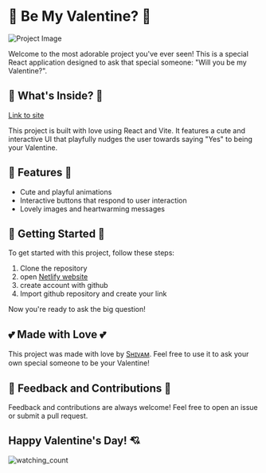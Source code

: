 # 🥰 Be My Valentine? 🥰

![Project Image](https://i.imgur.com/8q884zI.png)

Welcome to the most adorable project you've ever seen! This is a special React application designed to ask that special someone: "Will you be my Valentine?".

## 💖 What's Inside? 💖
[Link to site](https://formyvalentine.netlify.app)

This project is built with love using React and Vite. It features a cute and interactive UI that playfully nudges the user towards saying "Yes" to being your Valentine.

## 🎁 Features 🎁

- Cute and playful animations
- Interactive buttons that respond to user interaction
- Lovely images and heartwarming messages

## 🚀 Getting Started 🚀

To get started with this project, follow these steps:

1. Clone the repository
2. open [Netlify website](https://www.netlify.com)
3. create account with github
3. Import github repository and create your link 

Now you're ready to ask the big question!

## 💕 Made with Love 💕

This project was made with love by [Sʜɪᴠᴀᴍ](https://github.com/Shivam892483). Feel free to use it to ask your own special someone to be your Valentine!

## 💌 Feedback and Contributions 💌

Feedback and contributions are always welcome! Feel free to open an issue or submit a pull request.

Happy Valentine's Day! 💘
---
<img src="https://widgetbite.com/stats/shivam892483" alt="watching_count" />
